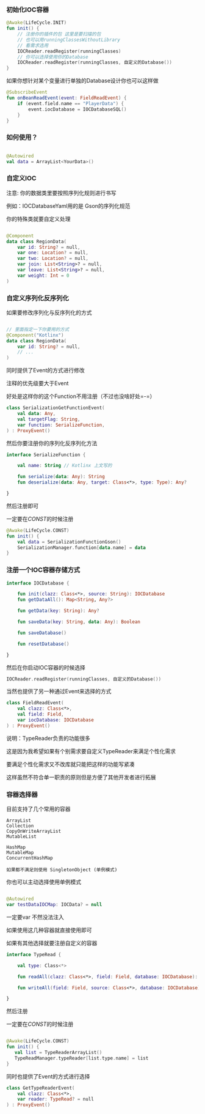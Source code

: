 ### 初始化IOC容器

```kotlin
@Awake(LifeCycle.INIT)
fun init() {
    // 注册你的插件的包 这里是要扫描的包
    // 也可以用runningClassesWithoutLibrary
    // 看需求选用
    IOCReader.readRegister(runningClasses)
    // 你可以选择使用你的Database
    IOCReader.readRegister(runningClasses, 自定义的Database())
}
```

如果你想针对某个变量进行单独的Database设计你也可以这样做

```kotlin
@SubscribeEvent
fun onBeanReadEvent(event: FieldReadEvent) {
    if (event.field.name == "PlayerData") {
        event.iocDatabase = IOCDatabaseSQL()
    }
}
```

### 如何使用？

```kotlin

@Autowired
val data = ArrayList<YourData>()

```

### 自定义IOC

注意: 你的数据类里要按照序列化规则进行书写

例如：IOCDatabaseYaml用的是 Gson的序列化规范

你的特殊类就要自定义处理

```kotlin

@Component
data class RegionData(
    var id: String? = null,
    var one: Location? = null,
    var two: Location? = null,
    var join: List<String>? = null,
    var leave: List<String>? = null,
    var weight: Int = 0
)

```

### 自定义序列化反序列化

如果要修改序列化与反序列化的方式

```kotlin

// 里面指定一下你要用的方式
@Component("Kotlinx")
data class RegionData(
    var id: String? = null,
    // ...
)

```

同时提供了Event的方式进行修改

注释的优先级要大于Event

好处是这样你的这个Function不用注册（不过也没啥好处=-=）

```kotlin
class SerializationGetFunctionEvent(
    val data: Any,
    val targetFlag: String,
    var function: SerializeFunction,
) : ProxyEvent()
```

然后你要注册你的序列化反序列化方法

```kotlin
interface SerializeFunction {

    val name: String // Kotlinx 上文写的

    fun serialize(data: Any): String
    fun deserialize(data: Any, target: Class<*>, type: Type): Any?

}
```

然后注册即可

一定要在*CONST*的时候注册

```kotlin
@Awake(LifeCycle.CONST)
fun init() {
    val data = SerializationFunctionGson()
    SerializationManager.function[data.name] = data
}
```

### 注册一个IOC容器存储方式

```kotlin
interface IOCDatabase {

    fun init(clazz: Class<*>, source: String): IOCDatabase
    fun getDataAll(): Map<String, Any?>

    fun getData(key: String): Any?

    fun saveData(key: String, data: Any): Boolean

    fun saveDatabase()

    fun resetDatabase()

}
```

然后在你启动IOC容器的时候选择

```kotlin
IOCReader.readRegister(runningClasses, 自定义的Database())
```

当然也提供了另一种通过Event来选择的方式

```kotlin
class FieldReadEvent(
    val clazz: Class<*>,
    val field: Field,
    var iocDatabase: IOCDatabase
) : ProxyEvent()
```

说明：TypeReader负责的功能很多

这是因为我希望如果有个别需求要自定义TypeReader来满足个性化需求

要满足个性化需求又不改库就只能把这样的功能写紧凑

这样虽然不符合单一职责的原则但是方便了其他开发者进行拓展

### 容器选择器

目前支持了几个常用的容器

```
ArrayList
Collection
CopyOnWriteArrayList
MutableList

HashMap
MutableMap
ConcurrentHashMap

如果都不满足则使用 SingletonObject (单例模式)
```
你也可以主动选择使用单例模式
```kotlin

@Autowired
var testDataIOCMap: IOCData? = null

```
一定要var 不然没法注入


如果使用这几种容器就直接使用即可 

如果有其他选择就要注册自定义的容器

```kotlin
interface TypeRead {

    val type: Class<*>

    fun readAll(clazz: Class<*>, field: Field, database: IOCDatabase): Any

    fun writeAll(field: Field, source: Class<*>, database: IOCDatabase)

}
```

然后注册

一定要在*CONST*的时候注册
```kotlin

@Awake(LifeCycle.CONST)
fun init() {
   val list = TypeReaderArrayList()
   TypeReadManager.typeReader[list.type.name] = list
}
```

同时也提供了Event的方式进行选择

```kotlin
class GetTypeReaderEvent(
    val clazz: Class<*>,
    var reader: TypeRead? = null
) : ProxyEvent()
```
